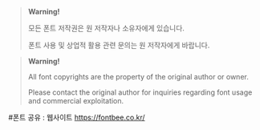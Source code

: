 > **Warning!**
>
> 모든 폰트 저작권은 원 저작자나 소유자에게 있습니다.
>
> 폰트 사용 및 상업적 활용 관련 문의는 원 저작자에게 바랍니다.

> **Warning!**
>
> All font copyrights are the property of the original author or owner.
>
> Please contact the original author for inquiries regarding font usage and commercial exploitation.


#폰트 공유 : 웹사이트 https://fontbee.co.kr/

